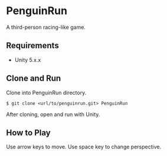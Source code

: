 # PenguinRun

A third-person racing-like game.

## Requirements

* Unity 5.x.x

## Clone and Run

Clone into PenguinRun directory.

```
$ git clone <url/to/penguinrun.git> PenguinRun
```

After cloning, open and run with Unity.

## How to Play

Use arrow keys to move. Use space key to change perspective.
